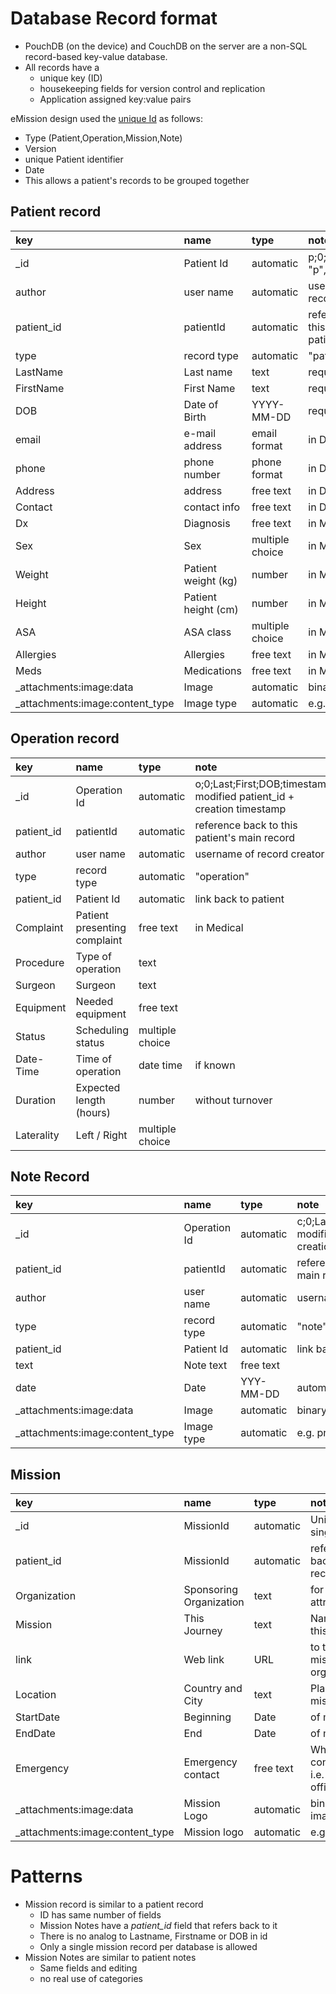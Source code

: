 # Database Record format

* PouchDB (on the device) and CouchDB on the server are a non-SQL record-based key-value database. 
* All records have a 
  * unique key (ID)
  * housekeeping fields for version control and replication
  * Application assigned key:value pairs

eMission design used the [unique Id](ids.html) as follows:

* Type (Patient,Operation,Mission,Note)
* Version
* unique Patient identifier
* Date
* This allows a patient's records to be grouped together

## Patient record

|key|name|type|note|
|:-|:-|:-|:-|
|_id|Patient Id|automatic|p;0;Last;First;DOB "p",version,...|
|author|user name|automatic|username of record creator|
|patient_id|patientId|automatic|reference back to this (main patient) record|
|type|record type|automatic|"patient"|
|LastName|Last name|text|required|
|FirstName|First Name|text|required|
|DOB|Date of Birth|YYYY-MM-DD|required|
|email|e-mail address|email format|in Demographics|
|phone|phone number|phone format|in Demographics|
|Address|address |free text|in Demographics|
|Contact|contact info|free text|in Demographics|
|Dx|Diagnosis| free text|in Medical|
|Sex|Sex| multiple choice|in Medical|
|Weight|Patient weight (kg)|number|in Medical|
|Height|Patient height (cm)|number|in Medical|
|ASA|ASA class|multiple choice|in Medical|
|Allergies|Allergies|free text|in Medical|
|Meds|Medications|free text|in Medical|
|_attachments:image:data|Image|automatic|binary image data|
|_attachments:image:content_type|Image type|automatic|e.g. png||

## Operation record

|key|name|type|note|
|:-|:-|:-|:-|
|_id|Operation Id|automatic|o;0;Last;First;DOB;timestamp modified patient_id + creation timestamp |
|patient_id|patientId|automatic|reference back to this patient's main record|
|author|user name|automatic|username of record creator|
|type|record type|automatic|"operation"|
|patient_id|Patient Id|automatic|link back to patient|
|Complaint|Patient presenting complaint|free text|in Medical|
|Procedure|Type of operation|text||
|Surgeon|Surgeon|text||
|Equipment|Needed equipment|free text||
|Status|Scheduling status|multiple choice||
|Date-Time|Time of operation|date time|if known|
|Duration|Expected length (hours)|number|without turnover|
|Laterality|Left / Right|multiple choice||

## Note Record

|key|name|type|note|
|:-|:-|:-|:-|
|_id|Operation Id|automatic|c;0;Last;First;DOB;timestamp modified patient_id + creation timestamp |
|patient_id|patientId|automatic|reference back to patient's main record|
|author|user name|automatic|username of record creator|
|type|record type|automatic|"note"|
|patient_id|Patient Id|automatic|link back to patient|
|text|Note text|free text||
|date|Date|YYY-MM-DD|automatic and editable|
|_attachments:image:data|Image|automatic|binary image data|
|_attachments:image:content_type|Image type|automatic|e.g. png||

## Mission
|key|name|type|note|
|:-|:-|:-|:-|
|_id|MissionId|automatic|Unique single ID|
|patient_id|MissionId|automatic|reference back to this record|
|Organization|Sponsoring Organization|text|for attribution|
|Mission|This Journey|text|Name of this mission|
|link|Web link|URL|to the mission or organization|
|Location|Country and City|text|Place of mission|
|StartDate|Beginning|Date|of mission|
|EndDate|End|Date|of mission|
|Emergency|Emergency contact|free text|Who to contact -- i.e. local official|
|_attachments:image:data|Mission Logo|automatic|binary image data|
|_attachments:image:content_type|Mission logo|automatic|e.g. png||

# Patterns

* Mission record is similar to a patient record
  * ID has same number of fields
  * Mission Notes have a *patient_id* field that refers back to it
  * There is no analog to Lastname, Firstname or DOB in id
  * Only a single mission record per database is allowed
* Mission Notes are similar to patient notes
  * Same fields and editing
  * no real use of categories 